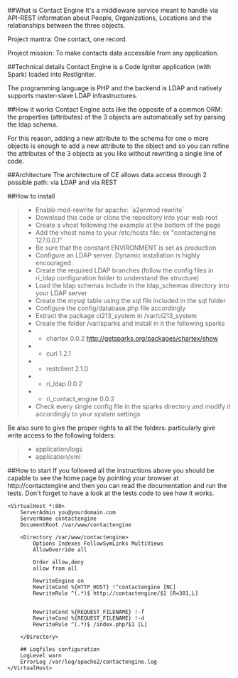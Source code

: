##What is Contact Engine
It's a middleware service meant to handle via API-REST information about People, Organizations, Locations and the relationships between the three objects.

Project mantra: One contact, one record.

Project mission: To make contacts data accessible from any application.

##Technical details
Contact Engine is a Code Igniter application (with Spark) loaded into RestIgniter.

The programming language is PHP and the backend is LDAP and natively supports master-slave LDAP infrastructures.

##How it works
Contact Engine acts like the opposite of a common ORM: the properties (attributes) of the 3 objects are automatically set by parsing the ldap schema. 

For this reason, adding a new attribute to the schema for one o more objects is enough to add a new attribute to the object and so
you can refine the attributes of the 3 objects as you like without rewriting a single line of code.

##Architecture
The architecture of CE allows data access through 2 possible path: via LDAP and via REST 

##How to install
> * Enable mod-rewrite for apache: ´a2enmod rewrite´
> * Download this code or clone the repository into your web root
> * Create a vhost following the example at the bottom of the page
> * Add the vhost name to your /etc/hosts file: ex "contactengine 127.0.0.1"
> * Be sure that the constant ENVIRONMENT is set as production 
> * Configure an LDAP server. Dynamic installation is highly encouraged.
> * Create the required LDAP branches (follow the config files in ri_ldap configuration folder to understand the structure)
> * Load the ldap schemas include in the ldap_schemas directory into your LDAP server
> * Create the mysql table using the sql file included in the sql folder
> * Configure the config/database.php file accordingly
> * Extract the package ci213_system in /var/ci213_system
> * Create the folder /var/sparks and install in it the following sparks
> * * chartex 0.0.2 http://getsparks.org/packages/chartex/show
> * * curl 1.2.1
> * * restclient 2.1.0
> * * ri_ldap 0.0.2
> * * ri_contact_engine 0.0.2
> * Check every single config file in the sparks directory and modify it accordingly to your system settings

Be also sure to give the proper rights to all the folders: particularly give write access to the following folders:
> * application/logs
> * application/xml

##How to start
If you followed all the instructions above you should be capable to see the home page by pointing your browser at http://contactengine 
and then you can read the documentation and run the tests. Don't forget to have a look at the tests code to see how it works. 


	<VirtualHost *:80>
		ServerAdmin you@yourdomain.com
		ServerName contactengine
		DocumentRoot /var/www/contactengine
	
		<Directory /var/www/contactengine>
			Options Indexes FollowSymLinks MultiViews
			AllowOverride all
	
			Order allow,deny
			allow from all
	
	        RewriteEngine on
	        RewriteCond %{HTTP_HOST} !^contactengine [NC]
	        RewriteRule ^(.*)$ http://contactengine/$1 [R=301,L]
	
	
	        RewriteCond %{REQUEST_FILENAME} !-f
	        RewriteCond %{REQUEST_FILENAME} !-d
	        RewriteRule ^(.*)$ /index.php?$1 [L]	
	
		</Directory>
	
		## Logfiles configuration
		LogLevel warn
		ErrorLog /var/log/apache2/contactengine.log
	</VirtualHost>

